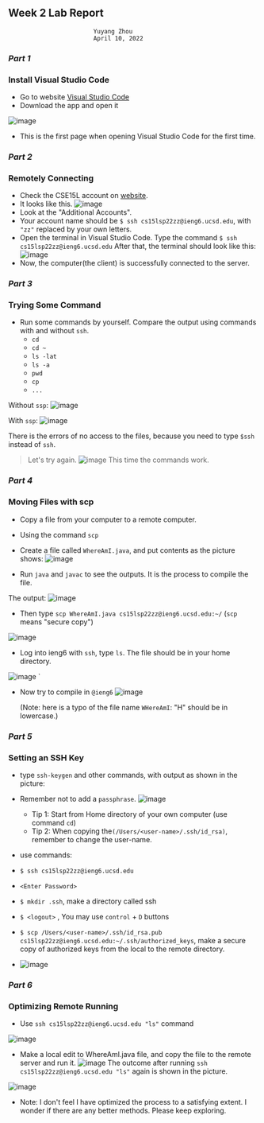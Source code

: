 ## **Week 2 Lab Report**
                            Yuyang Zhou
                            April 10, 2022

### *Part 1*
### Install Visual Studio Code
* Go to website [Visual Studio Code](https://code.visualstudio.com/)
* Download the app and open it

 ![image](Visual_Studio_Code.png)
 * This is the first page when opening Visual Studio Code for the first time.

### *Part 2*
### Remotely Connecting
* Check the CSE15L account on [website](https://sdacs.ucsd.edu/~icc/index.php). 
* It looks like this.
![image](Remote_Connect_Accout_Lookup.png)
* Look at the "Additional Accounts".
* Your account name should be `$ ssh cs15lsp22zz@ieng6.ucsd.edu`, with `"zz"` replaced by your own letters.
* Open the terminal in Visual Studio Code. Type the command 
        `$ ssh cs15lsp22zz@ieng6.ucsd.edu`
After that, the terminal should look like this:
![image](Remotely_Connect.png)
* Now, the computer(the client) is successfully connected to the server.

### *Part 3*
### Trying Some Command
* Run some commands by yourself. Compare the output using commands with and without `ssh`.
    * `cd` 
    * `cd ~`
    * `ls -lat`
    * `ls -a`
    * `pwd`
    * `cp`
    * `...`

Without `ssp`:
![image](Try_Command.png)

With `ssp`:
![image](Try_Command2.png)

There is the errors of no access to the files, because you need to type `$ssh` instead of `ssh`.

>Let's try again.
![image](SSH.png)
This time the commands work.

### *Part 4*
### Moving Files with scp
* Copy a file from your computer to a remote computer.
* Using the command `scp`
* Create a file called `WhereAmI.java`, and put contents as the picture shows:
![image](Where.png)

* Run `java` and `javac` to see the outputs. It is the process to compile the file.

The output:
![image](Runfile.png)


* Then type `scp WhereAmI.java cs15lsp22zz@ieng6.ucsd.edu:~/` 
    (`scp` means "secure copy")

![image](ScdPhoto.png)

* Log into ieng6 with `ssh`, type `ls`. The file should be in your home directory.

![image](LogInAgain.png)
`
* Now try to compile in `@ieng6`
![image](Compile.png)

    (Note: here is a typo of the file name `WHereAmI`: "H" should be in lowercase.)
   
### *Part 5*
### Setting an SSH Key
* type `ssh-keygen` and other commands, with output as shown in the picture:
* Remember not to add a `passphrase`.
![image](PublicKey2.png)
    * Tip 1: Start from Home directory of your own computer (use command `cd`)
    * Tip 2: When copying the`(/Users/<user-name>/.ssh/id_rsa)`, remember to change the user-name.

* use commands:
* `$ ssh cs15lsp22zz@ieng6.ucsd.edu`
* `<Enter Password>`
* `$ mkdir .ssh`, make a directory called ssh
* `$ <logout>` , You may use `control` + `D` buttons
* `$ scp /Users/<user-name>/.ssh/id_rsa.pub cs15lsp22zz@ieng6.ucsd.edu:~/.ssh/authorized_keys`,  make a secure copy of authorized keys from the local to the remote directory.
* ![image](mkdir.jpeg)



### *Part 6*
### Optimizing Remote Running
* Use `ssh cs15lsp22zz@ieng6.ucsd.edu "ls"` command

![image](Run.png)
* Make a local edit to WhereAmI.java file, and copy the file to the remote server and run it.
![image](MakeChange.png)
The outcome after running `ssh cs15lsp22zz@ieng6.ucsd.edu "ls"` again is shown in the picture.

![image](AfterChange.png)

  * Note: I don't feel I have optimized the process to a satisfying extent. I wonder if there are any better methods. Please keep exploring.


